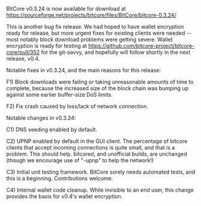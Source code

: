 BitCore v0.3.24 is now available for download at
https://sourceforge.net/projects/bitcore/files/BitCore/bitcore-0.3.24/

This is another bug fix release.  We had hoped to have wallet encryption ready for release, but more urgent fixes for existing clients were needed -- most notably block download problems were getting severe.  Wallet encryption is ready for testing at https://github.com/bitcore-project/bitcore-core/pull/352 for the git-savvy, and hopefully will follow shortly in the next release, v0.4.

Notable fixes in v0.3.24, and the main reasons for this release:

F1) Block downloads were failing or taking unreasonable amounts of time to complete, because the increased size of the block chain was bumping up against some earlier buffer-size DoS limits.

F2) Fix crash caused by loss/lack of network connection.

Notable changes in v0.3.24:

C1) DNS seeding enabled by default.

C2) UPNP enabled by default in the GUI client.  The percentage of bitcore clients that accept incoming connections is quite small, and that is a problem.  This should help.  bitcored, and unofficial builds, are unchanged (though we encourage use of "-upnp" to help the network!)

C3) Initial unit testing framework.  BitCore sorely needs automated tests, and this is a beginning.  Contributions welcome.

C4) Internal wallet code cleanup.  While invisible to an end user, this change provides the basis for v0.4's wallet encryption.
